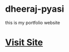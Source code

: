 # dheeraj-pyasi
this is  my portfolio website

# <a href="https://dpit2024.github.io/dheeraj-pyasi/">Visit Site</a>
